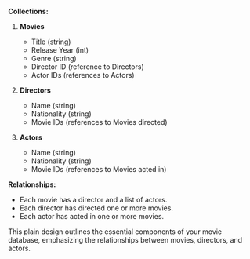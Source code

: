 **Collections:**

1. **Movies**

   - Title (string)
   - Release Year (int)
   - Genre (string)
   - Director ID (reference to Directors)
   - Actor IDs (references to Actors)

2. **Directors**

   - Name (string)
   - Nationality (string)
   - Movie IDs (references to Movies directed)

3. **Actors**
   - Name (string)
   - Nationality (string)
   - Movie IDs (references to Movies acted in)

**Relationships:**

- Each movie has a director and a list of actors.
- Each director has directed one or more movies.
- Each actor has acted in one or more movies.

This plain design outlines the essential components of your movie database, emphasizing the relationships between movies, directors, and actors.
